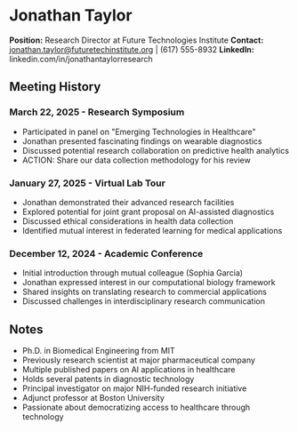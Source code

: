 # Jonathan Taylor
**Position:** Research Director at Future Technologies Institute
**Contact:** jonathan.taylor@futuretechinstitute.org | (617) 555-8932
**LinkedIn:** linkedin.com/in/jonathantaylorresearch

## Meeting History

### March 22, 2025 - Research Symposium
* Participated in panel on "Emerging Technologies in Healthcare"
* Jonathan presented fascinating findings on wearable diagnostics
* Discussed potential research collaboration on predictive health analytics
* ACTION: Share our data collection methodology for his review

### January 27, 2025 - Virtual Lab Tour
* Jonathan demonstrated their advanced research facilities
* Explored potential for joint grant proposal on AI-assisted diagnostics
* Discussed ethical considerations in health data collection
* Identified mutual interest in federated learning for medical applications

### December 12, 2024 - Academic Conference
* Initial introduction through mutual colleague (Sophia Garcia)
* Jonathan expressed interest in our computational biology framework
* Shared insights on translating research to commercial applications
* Discussed challenges in interdisciplinary research communication

## Notes
* Ph.D. in Biomedical Engineering from MIT
* Previously research scientist at major pharmaceutical company
* Multiple published papers on AI applications in healthcare
* Holds several patents in diagnostic technology
* Principal investigator on major NIH-funded research initiative
* Adjunct professor at Boston University
* Passionate about democratizing access to healthcare through technology
